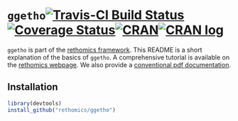 


# `ggetho`[![Travis-CI Build Status](https://travis-ci.org/rethomics/ggetho.svg?branch=master)](https://travis-ci.org/rethomics/ggetho)[![Coverage Status](https://img.shields.io/codecov/c/github/rethomics/ggetho/master.svg)](https://codecov.io/github/rethomics/ggetho?branch=master)[![CRAN](http://www.r-pkg.org/badges/version/ggetho)](https://cran.r-project.org/package=ggetho)[![CRAN log](https://cranlogs.r-pkg.org/badges/ggetho)](https://www.rdocumentation.org/packages/ggetho)

<!-- [![AppVeyor Build Status](https://ci.appveyor.com/api/projects/status/github/tidyverse/hms?branch=master&svg=true)](https://ci.appveyor.com/project/tidyverse/hms)  -->

<!-- [![Coverage Status](https://img.shields.io/codecov/c/github/tidyverse/hms/master.svg)](https://codecov.io/github/tidyverse/hms?branch=master) [![CRAN_Status_Badge](http://www.r-pkg.org/badges/version/hms)](https://cran.r-project.org/package=hms) -->

`ggetho` is part of the [rethomics framework](https://rethomics.github.io/).
This README is a short explanation of the basics of `ggetho`.
A comprehensive tutorial is available on the [rethomics webpage](https://rethomics.github.io/ggetho.html).
We also provide a [conventional pdf documentation](ggetho.pdf).


## Installation

```r
library(devtools)
install_github("rethomics/ggetho")
```
